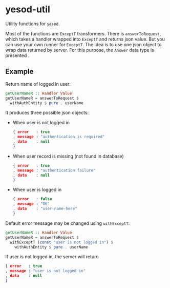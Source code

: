 # yesod-util

Utility functions for `yesod`.

Most of the functions are `ExceptT` transformers. There is `answerToRequest`, which takes a handler wrapped into `ExceptT` and returns json value. But you can use your own runner for `ExceptT`. The idea is to use one json object to wrap data returned by server. For this purpose, the `Answer` data type is presented .

## Example

Return name of logged in user:

```haskell
getUserNameR :: Handler Value
getUserNameR = answerToRequest $
  withAuthEntity $ pure . userName
```

It produces three possible json objects:

  * When user is not logged in
    ```JSON
    { error   : true
    , message : "authentication is required"
    , data    : null
    }
    ```
  * When user record is missing (not found in database)
    ```JSON
    { error   : true
    , message : "authentication failure"
    , data    : null
    }
    ```
  * When user is logged in
    ```JSON
    { error   : false
    , message : "OK"
    , data    : "user-name-here"
    }
    ```

Default error message may be changed using `withExceptT`:

```haskell
getUserNameR :: Handler Value
getUserNameR = answerToRequest $
  withExceptT (const "user is not logged in") $
    withAuthEntity $ pure . userName
```

If user is not logged in, the server will return

```JSON
{ error   : true
, message : "user is not logged in"
, data    : null
}
```
